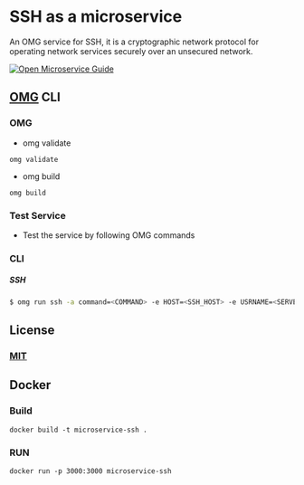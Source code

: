# SSH as a microservice
An OMG service for SSH, it  is a cryptographic network protocol for operating network services securely over an unsecured network.

[![Open Microservice Guide](https://img.shields.io/badge/OMG-enabled-brightgreen.svg?style=for-the-badge)](https://microservice.guide)

## [OMG](hhttps://microservice.guide) CLI

### OMG

* omg validate
```
omg validate
```
* omg build
```
omg build
```
### Test Service

* Test the service by following OMG commands

### CLI

##### SSH
```sh
$ omg run ssh -a command=<COMMAND> -e HOST=<SSH_HOST> -e USRNAME=<SERVER_USERNAME> -e PASSWORD=<SERVER_PASSWORD> -e PUBLIC_KEY=<PUBLIC_KEY>
```

## License
### [MIT](https://choosealicense.com/licenses/mit/)

## Docker
### Build
```
docker build -t microservice-ssh .
```
### RUN
```
docker run -p 3000:3000 microservice-ssh
```
